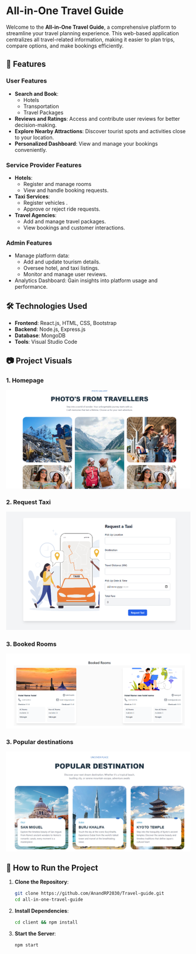 # All-in-One Travel Guide


Welcome to the **All-in-One Travel Guide**, a comprehensive platform to streamline your travel planning experience. This web-based application centralizes all travel-related information, making it easier to plan trips, compare options, and make bookings efficiently.

## 🌟 Features

### User Features
- **Search and Book**:
  - Hotels
  - Transportation
  - Travel Packages
- **Reviews and Ratings**: Access and contribute user reviews for better decision-making.
- **Explore Nearby Attractions**: Discover tourist spots and activities close to your location.
- **Personalized Dashboard**: View and manage your bookings conveniently.

### Service Provider Features
- **Hotels**:
  - Register and manage rooms
  - View and handle booking requests.
- **Taxi Services**:
  - Register vehicles .
  - Approve or reject ride requests.
- **Travel Agencies**:
  - Add and manage travel packages.
  - View bookings and customer interactions.

### Admin Features
- Manage platform data:
  - Add and update tourism details.
  - Oversee hotel, and taxi listings.
  - Monitor and manage user reviews.
- Analytics Dashboard: Gain insights into platform usage and performance.

## 🛠️ Technologies Used

- **Frontend**: React.js, HTML, CSS, Bootstrap
- **Backend**: Node.js, Express.js
- **Database**: MongoDB
- **Tools**: Visual Studio Code

## 📷 Project Visuals

### 1. Homepage
![Homepage](./readmeAssets/traveller-photos.png)

### 2. Request Taxi
![Search and Booking](./readmeAssets/request-taxi.png)

### 3. Booked Rooms
![Admin Dashboard](./readmeAssets/booked-rooms.png)

### 3. Popular destinations
![Admin Dashboard](./readmeAssets/popular-destinations.png)

## 📖 How to Run the Project

1. **Clone the Repository**:
   ```bash
   git clone https://github.com/AnandRP2030/Travel-guide.git
   cd all-in-one-travel-guide
   ```

2. **Install Dependencies**:
   ```bash
   cd client && npm install
   ```

3. **Start the Server**:
   ```bash
   npm start
   ```

